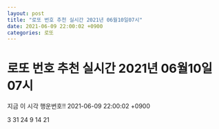 ```yaml
---
layout: post
title: "로또 번호 추천 실시간 2021년 06월10일07시"
date: 2021-06-09 22:00:02 +0900
categories: 로또
---
```


# 로또 번호 추천 실시간 2021년 06월10일07시

지금 이 시각 행운번호!! 2021-06-09 22:00:02 +0900

 3  31  24  9  14  21 

